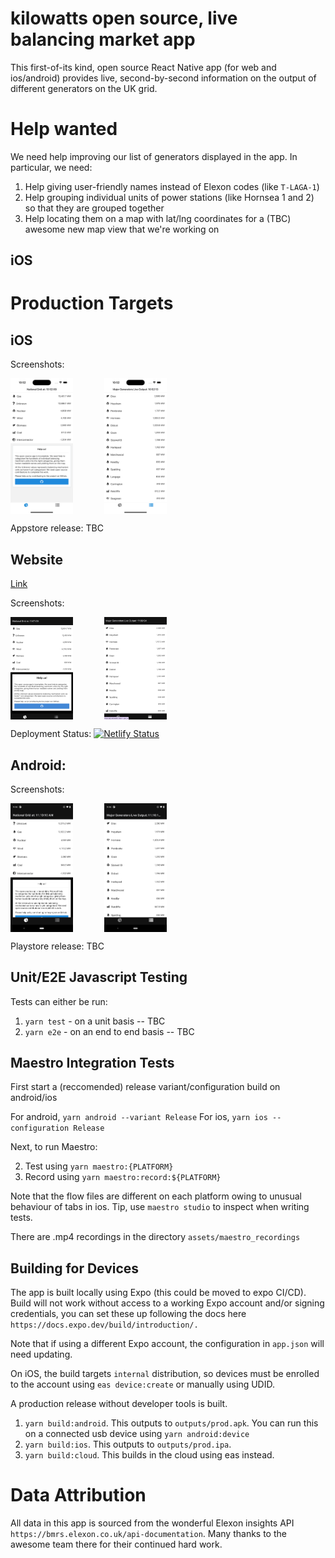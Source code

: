 # kilowatts open source, live balancing market app
This first-of-its kind, open source React Native app (for web and ios/android) provides live, second-by-second information on the output of different generators on the UK grid. 

# Help wanted

We need help improving our list of generators displayed in the app. In particular, we need:

1. Help giving user-friendly names instead of Elexon codes (like `T-LAGA-1`)
2. Help grouping individual units of power stations (like Hornsea 1 and 2) so that they are grouped together
3. Help locating them on a map with lat/lng coordinates for a (TBC) awesome new map view that we're working on


## iOS


# Production Targets


## iOS

Screenshots:

<div class="image-container" style="display: flex;">
    <img src="./assets/screenshots/ios/categories.png" alt="Image 1" style="width: 100px;">
    <div style='width: 10%'></div>
    <img src="./assets/screenshots/ios/list.png" alt="Image 2" style="width: 100px;">
</div>

Appstore release: TBC


## Website

[Link](https://gb.kilowatts.io)

Screenshots:

<div class="image-container" style="display: flex;">
    <img src="./assets/screenshots/web/categories.png" alt="Image 1" style="width: 100px;;">
    <div style='width: 10%'></div>
    <img src="./assets/screenshots/web/list.png" alt="Image 2" style="width: 100px;">
</div>

Deployment Status: [![Netlify Status](https://api.netlify.com/api/v1/badges/afd64ebf-87f9-4810-bbd3-989aed2e4e06/deploy-status)](https://app.netlify.com/sites/kilowatts/deploys)


## Android:

Screenshots:

<div class="image-container" style="display: flex;">
    <img src="./assets/screenshots/android/categories.png" alt="Image 1" style="width: 100px;">
    <div style='width: 10%'></div>
    <img src="./assets/screenshots/android/list.png" alt="Image 2" style="width: 100px;">
</div>

Playstore release: TBC




## Unit/E2E Javascript Testing

Tests can either be run:

1. `yarn test` - on a unit basis -- TBC
2. `yarn e2e` - on an end to end basis -- TBC


## Maestro Integration Tests

First start a (reccomended) release variant/configuration build on android/ios

For android, `yarn android --variant Release`
For ios, `yarn ios --configuration Release`

Next, to run Maestro:

2. Test using `yarn maestro:{PLATFORM}`
3. Record using `yarn maestro:record:${PLATFORM}`

Note that the flow files are different on each platform owing to unusual behaviour of tabs in ios. Tip, use `maestro studio` to inspect when writing tests.

There are .mp4 recordings in the directory `assets/maestro_recordings`


## Building for Devices

The app is built locally using Expo (this could be moved to expo CI/CD). Build will not work without access to a working Expo account and/or signing credentials, you can set these up following the docs here `https://docs.expo.dev/build/introduction/.` 

Note that if using a different Expo account, the configuration in `app.json` will need updating.

On iOS, the build targets `internal` distribution, so devices must be enrolled to the account using `eas device:create` or manually using UDID.

A production release without developer tools is built.

1. `yarn build:android`. This outputs to `outputs/prod.apk`. You can run this on a connected usb device using `yarn android:device`
2. `yarn build:ios`. This outputs to `outputs/prod.ipa`.
3. `yarn build:cloud`. This builds in the cloud using eas instead.


# Data Attribution
All data in this app is sourced from the wonderful Elexon insights API `https://bmrs.elexon.co.uk/api-documentation`. Many thanks to the awesome team there for their continued hard work.
